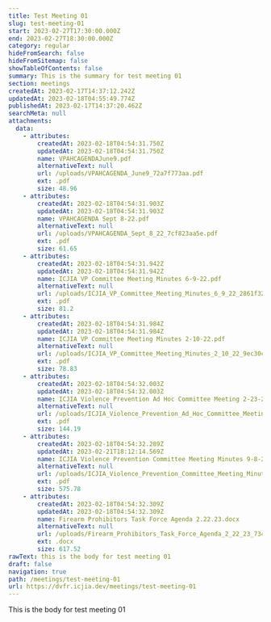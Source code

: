 ```yaml
---
title: Test Meeting 01
slug: test-meeting-01
start: 2023-02-27T17:30:00.000Z
end: 2023-02-27T18:30:00.000Z
category: regular
hideFromSearch: false
hideFromSitemap: false
showTableOfContents: false
summary: This is the summary for test meeting 01
section: meetings
createdAt: 2023-02-17T14:37:12.242Z
updatedAt: 2023-02-18T04:55:49.774Z
publishedAt: 2023-02-17T14:37:20.462Z
searchMeta: null
attachments:
  data:
    - attributes:
        createdAt: 2023-02-18T04:54:31.750Z
        updatedAt: 2023-02-18T04:54:31.750Z
        name: VPAHCAGENDAJune9.pdf
        alternativeText: null
        url: /uploads/VPAHCAGENDA_June9_72a7f773aa.pdf
        ext: .pdf
        size: 48.96
    - attributes:
        createdAt: 2023-02-18T04:54:31.903Z
        updatedAt: 2023-02-18T04:54:31.903Z
        name: VPAHCAGENDA Sept 8-22.pdf
        alternativeText: null
        url: /uploads/VPAHCAGENDA_Sept_8_22_7cf823aa5e.pdf
        ext: .pdf
        size: 61.65
    - attributes:
        createdAt: 2023-02-18T04:54:31.942Z
        updatedAt: 2023-02-18T04:54:31.942Z
        name: ICJIA VP Committee Meeting Minutes 6-9-22.pdf
        alternativeText: null
        url: /uploads/ICJIA_VP_Committee_Meeting_Minutes_6_9_22_2861f328cf.pdf
        ext: .pdf
        size: 81.2
    - attributes:
        createdAt: 2023-02-18T04:54:31.984Z
        updatedAt: 2023-02-18T04:54:31.984Z
        name: ICJIA VP Committee Meeting Minutes 2-10-22.pdf
        alternativeText: null
        url: /uploads/ICJIA_VP_Committee_Meeting_Minutes_2_10_22_9ec30c5f06.pdf
        ext: .pdf
        size: 78.83
    - attributes:
        createdAt: 2023-02-18T04:54:32.003Z
        updatedAt: 2023-02-18T04:54:32.003Z
        name: ICJIA Violence Prevention Ad Hoc Committee Meeting 2-23-23.pdf
        alternativeText: null
        url: /uploads/ICJIA_Violence_Prevention_Ad_Hoc_Committee_Meeting_2_23_23_454d733c52.pdf
        ext: .pdf
        size: 144.19
    - attributes:
        createdAt: 2023-02-18T04:54:32.289Z
        updatedAt: 2023-02-21T18:12:14.569Z
        name: ICJIA Violence Prevention Committee Meeting Minutes 9-8-22.pdf
        alternativeText: null
        url: /uploads/ICJIA_Violence_Prevention_Committee_Meeting_Minutes_9_8_22_ad81760508.pdf
        ext: .pdf
        size: 575.78
    - attributes:
        createdAt: 2023-02-18T04:54:32.309Z
        updatedAt: 2023-02-18T04:54:32.309Z
        name: Firearm Prohibitors Task Force Agenda 2.22.23.docx
        alternativeText: null
        url: /uploads/Firearm_Prohibitors_Task_Force_Agenda_2_22_23_734e29caa5.docx
        ext: .docx
        size: 617.52
rawText: this is the body for test meeting 01
draft: false
navigation: true
path: /meetings/test-meeting-01
url: https://dvfr.icjia.dev/meetings/test-meeting-01
---
```


This is the body  for test meeting 01
